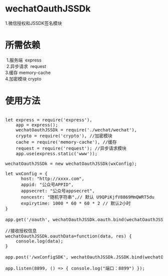 # wechatOauthJSSDk 
  1.微信授权和JSSDK签名模块
  
# 所需依赖
  1.服务端  express<br/>
  2.异步请求  request<br/>
  3.缓存 memory-cache<br/>
  4.加密模块 crypto<br/>
  
# 使用方法
<pre>

let express = require('express'),
    app = express();
    wechatOauthJSSDk = require('./wechat/wechat'),
    crypto = require('crypto'), //加密模块
    cache = require('memory-cache'), //缓存
    request = require('request'); //异步请求模块
    app.use(express.static('www'));
    
wechatOauthJSSDk = new wechatOauthJSSDk(wxConfig);

let wxConfig = {
      host: "http://xxxx.com",
      appid: "公众号APPID",
      appsecret: "公众号appsecret",
      noncestr: "随机字符串",// 默认 U9QPiKjfV8869MmQWRT5du
      expirytime: 1000 * 60 * 60 * 2 // 默认2小时
}

app.get('/oauth', wechatOauthJSSDk.oauth.bind(wechatOauthJSSDk));//获取授权信息

//接收授权信息
wechatOauthJSSDk.oauthData=function(data, res) {
	console.log(data);
}

app.post('/wxConfigSDK', wechatOauthJSSDk.JSSDK.bind(wechatOauthJSSDk));//获取JSSDK

app.listen(8899, () => { console.log("端口：8899") });
